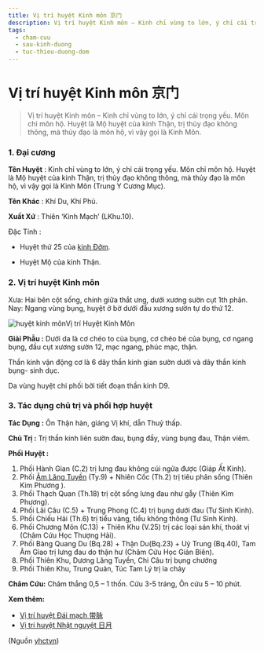 ```yaml
---
title: Vị trí huyệt Kinh môn 京门
description: Vị trí huyệt Kinh môn – Kinh chỉ vùng to lớn, ý chỉ cái trọng yếu. Môn chỉ môn hộ. Huyệt là Mộ huyệt của kinh Thận, trị thủy đạo không thông, mà thủy đạo là môn hộ, vì vậy gọi là Kinh Môn.
tags:
  - cham-cuu
  - sau-kinh-duong
  - tuc-thieu-duong-dom
---
```


# Vị trí huyệt Kinh môn 京门 

> Vị trí huyệt Kinh môn – Kinh chỉ vùng to lớn, ý chỉ cái trọng yếu. Môn chỉ môn hộ. Huyệt là Mộ huyệt của kinh Thận, trị thủy đạo không thông, mà thủy đạo là môn hộ, vì vậy gọi là Kinh Môn.

### 1. Đại cương

**Tên Huyệt** : Kinh chỉ vùng to lớn, ý chỉ cái trọng yếu. Môn chỉ môn hộ. Huyệt là Mộ huyệt của kinh Thận, trị thủy đạo không thông, mà thủy đạo là môn hộ, vì vậy gọi là Kinh Môn (Trung Y Cương Mục).

**Tên Khác** : Khí Du, Khí Phủ.

**Xuất Xứ** : Thiên ‘Kinh Mạch’ (LKhu.10).

Đặc Tính :

+ Huyệt thứ 25 của [kinh Đởm](/yhctvn/kinh-tuc-thieu-duong-dom).

+ Huyệt Mộ của kinh Thận.

### 2. Vị trí huyệt Kinh môn

Xưa: Hai bên cột sống, chính giữa thắt ưng, dưới xương sườn cụt 1th phân. Nay: Ngang vùng bụng, huyệt ở bờ dưới đầu xương sườn tự do thứ 12.

![huyệt kinh môn](/imgs/yhctvn/huyet-kinh-mon.jpg)Vị trí Huyệt Kinh Môn

**Giải Phẫu :** Dưới da là cơ chéo to của bụng, cơ chéo bé của bụng, cơ ngang bụng, đầu cụt xương sườn 12, mạc ngang, phúc mạc, thận.

Thần kinh vận động cơ là 6 dây thần kinh gian sườn dưới và dây thần kinh bụng- sinh dục.

Da vùng huyệt chi phối bởi tiết đoạn thần kinh D9.

### 3. Tác dụng chủ trị và phối hợp huyệt

**Tác Dụng :** Ôn Thận hàn, giáng Vị khí, dẫn Thuỷ thấp.

**Chủ Trị :** Trị thần kinh liên sườn đau, bụng đầy, vùng bụng đau, Thận viêm.

**Phối Huyệt :**

1. Phối Hành Gian (C.2) trị lưng đau không cúi ngửa được (Giáp Ất Kinh).
2. Phối [Âm Lăng Tuyền](/yhctvn/vi-tri-huyet-am-lang-tuyen-%e9%98%b4%e9%99%b5%e6%b3%89) (Ty.9) + Nhiên Cốc (Th.2) trị tiêu phân sống (Thiên Kim Phương ).
3. Phối Thạch Quan (Th.18) trị cột sống lưng đau như gẫy (Thiên Kim Phương).
4. Phối Lãi Câu (C.5) + Trung Phong (C.4) trị bụng dưới đau (Tư Sinh Kinh).
5. Phối Chiếu Hải (Th.6) trị tiểu vàng, tiểu không thông (Tư Sinh Kinh).
6. Phối Chương Môn (C.13) + Thiên Khu (V.25) trị các loại sán khí, thoát vị (Châm Cứu Học Thượng Hải).
7. Phối Bàng Quang Du (Bq.28) + Thận Du(Bq.23) + Uỷ Trung (Bq.40), Tam Âm Giao trị lưng đau do thận hư (Châm Cứu Học Giản Biên).
8. Phối Thiên Khu, Dương Lăng Tuyền, Chi Câu trị bụng chướng
9. Phối Thiên Khu, Trung Quản, Túc Tam Lý trị ỉa chảy

**Châm Cứu:** Châm thẳng 0,5 – 1 thốn. Cứu 3-5 tráng, Ôn cứu 5 – 10 phút.

**Xem thêm:**

* [Vị trí huyệt Đái mạch 带脉](/yhctvn/vi-tri-huyet-dai-mach-%e5%b8%a6%e8%84%89)
* [Vị trí huyệt Nhật nguyệt 日月](/yhctvn/vi-tri-huyet-nhat-nguyet-%e6%97%a5%e6%9c%88)

(Nguồn <a href="https://yhctvn.com/vi-tri-huyet-kinh-mon-京门/" target="_blank">yhctvn</a>)
